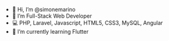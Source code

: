 - 👋 Hi, I’m @simonemarino
- 👀 I’m  Full-Stack Web Developer 
- 💻 PHP, Laravel, Javascript, HTML5, CSS3, MySQL, Angular 
- 🌱 I’m currently learning Flutter

<!---
- 📫 How to reach me @
simonemarino/simonemarino is a ✨ special ✨ repository because its `README.md` (this file) appears on your GitHub profile.
You can click the Preview link to take a look at your changes.
--->
